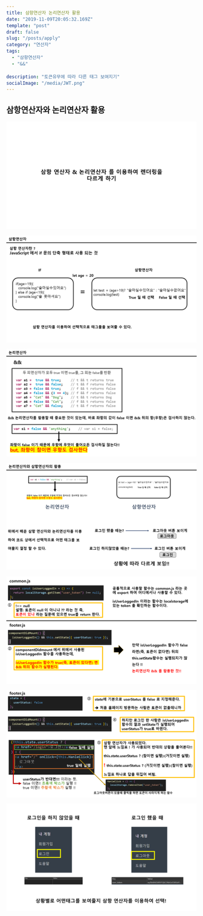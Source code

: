 ```yaml
---
title: 삼항연산자 논리연산자 활용
date: "2019-11-09T20:05:32.169Z"
template: "post"
draft: false
slug: "/posts/apply"
category: "연산자"
tags:
  - "삼항연산자"
  - "&&"

description: "토큰유무에 따라 다른 태그 보여지기"
socialImage: "/media/JWT.png"
---
```


## 삼항연산자와 논리연산자 활용

​![](/media/Etc/AND/AND1.PNG)

​![](/media/Etc/AND/AND2.PNG)

​![](/media/Etc/AND/AND3.PNG)

​![](/media/Etc/AND/AND4.PNG)

​![](/media/Etc/AND/AND5.PNG)

​![](/media/Etc/AND/AND6.PNG)

​![](/media/Etc/AND/AND7.PNG)
